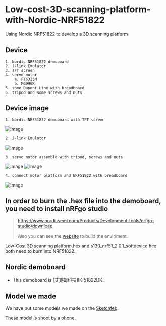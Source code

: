# Low-cost-3D-scanning-platform-with-Nordic-NRF51822
Using Nordic NRF51822 to develop a 3D scanning platform
## Device 
    1. Nordic NRF51822 demoboard
    2. J-link Emulator
    3. TFT screen
    4. servo motor
        a. FT6325M
        b. MG996R
    5. some Dupont Line with breadboard
    6. tripod and some screws and nuts
## Device image

    1. Nordic NRF51822 demoboard with TFT screen
![image](https://user-images.githubusercontent.com/61655288/170490703-f90de2c8-a176-4a43-b3be-993b50b3bc9a.png)

    2. J-link Emulator
![image](https://user-images.githubusercontent.com/61655288/170493625-c09ec641-2d96-4d49-95b4-1e36f499a18c.png)

    3. servo motor assemble with tripod, screws and nuts
![image](https://user-images.githubusercontent.com/61655288/170490846-005ebd4d-1adc-4fe2-b68a-f7772d0a867f.png)
![image](https://user-images.githubusercontent.com/61655288/170491353-3e82a405-244d-4df1-9fd0-75647888eae7.png)

    4. connect motor platform and NRF51822 with breadboard
![image](https://user-images.githubusercontent.com/106368378/170849759-5f6aeba9-810b-4983-9320-077fa2280fc3.png)

## In order to burn the .hex file into the demoboard, you need to install nRFgo studio
> https://www.nordicsemi.com/Products/Development-tools/nrfgo-studio/download
> 
> Also you can see the [website](https://raytaccorpblog.wordpress.com/2018/12/18/nordic-nrf5-%E9%96%8B%E7%99%BC%E7%92%B0%E5%A2%83%E6%9E%B6%E8%A8%AD%E4%BB%8B%E7%B4%B9%EF%BD%9E%E7%87%92%E9%8C%84%E6%BA%96%E5%82%99%E8%88%87%E7%A8%8B%E5%BA%8F/) to build the enviriment.

Low-Cost 3D scanning platform.hex and s130_nrf51_2.0.1_softdevice.hex both need to burn into NRF51822.
## Nordic demoboard
- This demoboard is [艾克姆科技]IK-51822DK. 
## Model we made
We have put some models we made on the [Sketchfeb](https://sketchfab.com/TSChen11011/models).

These model is shoot by a phone.

